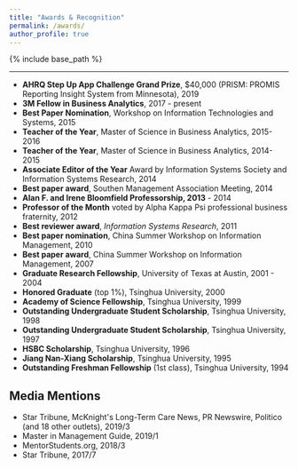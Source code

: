 ```yaml
---
title: "Awards & Recognition"  
permalink: /awards/
author_profile: true
---
```

{% include base_path %}

---

- **AHRQ Step Up App Challenge Grand Prize**, $40,000 (PRISM: PROMIS Reporting Insight System from Minnesota), 2019           
- **3M Fellow in Business Analytics**, 2017 - present      
- **Best Paper Nomination**, Workshop on Information Technologies and Systems, 2015           
- **Teacher of the Year**, Master of Science in Business Analytics, 2015-2016           
- **Teacher of the Year**, Master of Science in Business Analytics, 2014-2015           
- **Associate Editor of the Year** Award by Information Systems Society and Information Systems Research, 2014           
- **Best paper award**, Southen Management Association Meeting, 2014           
- **Alan F. and Irene Bloomfield Professorship, 2013** - 2014    
- **Professor of the Month** voted by Alpha Kappa Psi professional business fraternity, 2012           
- **Best reviewer award**, *Information Systems Research*, 2011           
- **Best paper nomination**, China Summer Workshop on Information Management, 2010           
- **Best paper award**, China Summer Workshop on Information Management, 2007    
- **Graduate Research Fellowship**, University of Texas at Austin, 2001 - 2004    
- **Honored Graduate** (top 1%), Tsinghua University, 2000           
- **Academy of Science Fellowship**, Tsinghua University, 1999           
- **Outstanding Undergraduate Student Scholarship**, Tsinghua University, 1998           
- **Outstanding Undergraduate Student Scholarship**, Tsinghua University, 1997           
- **HSBC Scholarship**, Tsinghua University, 1996           
- **Jiang Nan-Xiang Scholarship**, Tsinghua University, 1995           
- **Outstanding Freshman Fellowship** (1st class), Tsinghua University, 1994           

## Media Mentions

- Star Tribune, McKnight's Long-Term Care News, PR Newswire, Politico (and 18 other outlets), 2019/3           
- Master in Management Guide, 2019/1           
- MentorStudents.org, 2018/3           
- Star Tribune, 2017/7           
